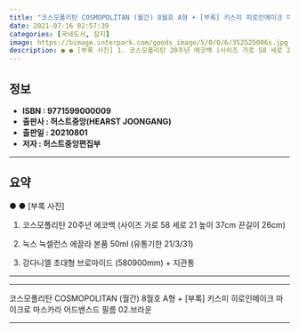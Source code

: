 ```yaml
---
title: "코스모폴리탄 COSMOPOLITAN (월간) 8월호 A형 + [부록] 키스미 히로인메이크 마이크로 마스카라 어드밴스드 필름 02.브라운"
date: 2021-07-16 02:57:39
categories: [국내도서, 잡지]
image: https://bimage.interpark.com/goods_image/5/0/0/6/352525006s.jpg
description: ● ● [부록 사진] 1. 코스모폴리탄 20주년 에코백 (사이즈 가로 58 세로 21 높이 37cm 끈길이 26cm) 2. 눅스 눅셀런스 에끌라 본품 50ml (유통기한 21/3/31) 3. 강다니엘 초대형 브로마이드 (580900mm) + 지관통
---
```


## **정보**

- **ISBN : 9771599000009**
- **출판사 : 허스트중앙(HEARST JOONGANG)**
- **출판일 : 20210801**
- **저자 : 허스트중앙편집부**

------



## **요약**

●  ●  [부록 사진]
1. 코스모폴리탄 20주년 에코백 (사이즈  가로 58  세로 21  높이 37cm  끈길이 26cm)	

2. 눅스 눅셀런스 에끌라 본품 50ml (유통기한 21/3/31)

3. 강다니엘 초대형 브로마이드 (580900mm) + 지관통

------



------


코스모폴리탄 COSMOPOLITAN (월간) 8월호 A형 + [부록] 키스미 히로인메이크 마이크로 마스카라 어드밴스드 필름 02.브라운 

------


